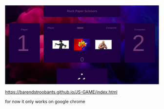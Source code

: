 ![screenshot](assets/jsgameScreenshotFour.png)

https://barendstroobants.github.io/JS-GAME/index.html

for now it only works on google chrome
